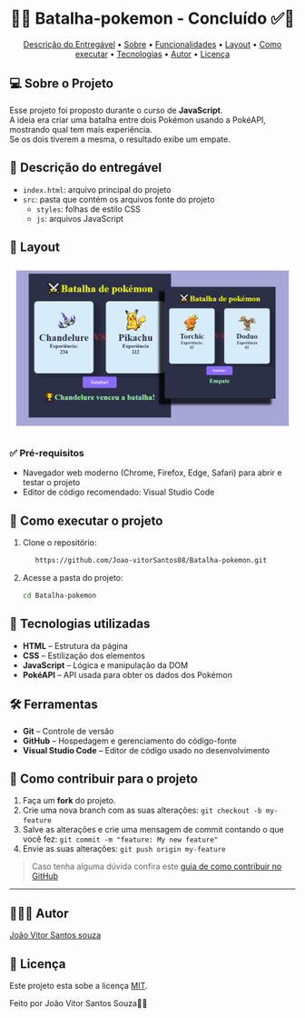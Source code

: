 <h1 align="center"> 
	  🚀✅ Batalha-pokemon - Concluído ✅🚀
</h1>

<!-- MODELO MENU DE NAVEGAÇÃO -->
<p align="center">
 <a href="#-Descrição-do-entregável">Descrição do Entregável</a> •
 <a href="#-sobre-o-projeto">Sobre</a> •
 <a href="#-funcionalidades">Funcionalidades</a> •
 <a href="#-layout">Layout</a> • 
 <a href="#-como-executar-o-projeto">Como executar</a> • 
 <a href="#-tecnologias">Tecnologias</a> • 
 <a href="#-autor">Autor</a> • 
 <a href="#user-content--licença">Licença</a>
</p>

## 💻 Sobre o Projeto

Esse projeto foi proposto durante o curso de **JavaScript**.  
A ideia era criar uma batalha entre dois Pokémon usando a PokéAPI, mostrando qual tem mais experiência.  
Se os dois tiverem a mesma, o resultado exibe um empate.


## 📄 Descrição do entregável

- `index.html`: arquivo principal do projeto  
- `src`: pasta que contém os arquivos fonte do projeto  
  - `styles`: folhas de estilo CSS  
  - `js`: arquivos JavaScript
    
 
## 🎨 Layout

![Mobile1](Thumbnail-BatalhaPokemon.png)

 ### ✅ Pré-requisitos
  
 - Navegador web moderno (Chrome, Firefox, Edge, Safari) para abrir e testar o projeto  
 - Editor de código recomendado: Visual Studio Code

## 🚀 Como executar o projeto

1. Clone o repositório:
   ```bash
      https://github.com/Joao-vitorSantos08/Batalha-pokemon.git
2. Acesse a pasta do projeto:
   
   ```bash
   cd Batalha-pokemon

## 🚀 Tecnologias utilizadas

- **HTML** – Estrutura da página
- **CSS** – Estilização dos elementos
- **JavaScript** – Lógica e manipulação da DOM
- **PokéAPI** – API usada para obter os dados dos Pokémon

## 🛠️ Ferramentas
 
- **Git** – Controle de versão  
- **GitHub** – Hospedagem e gerenciamento do código-fonte  
- **Visual Studio Code** – Editor de código usado no desenvolvimento 

<!-- MODELO DE COMO CONTRIBUIR PARA O PROJETO -->
## 💪 Como contribuir para o projeto

1. Faça um **fork** do projeto.
2. Crie uma nova branch com as suas alterações: `git checkout -b my-feature`
3. Salve as alterações e crie uma mensagem de commit contando o que você fez: `git commit -m "feature: My new feature"`
4. Envie as suas alterações: `git push origin my-feature`
> Caso tenha alguma dúvida confira este [guia de como contribuir no GitHub](./CONTRIBUTING.md)

---

## 👨🏽‍💻 Autor

<a href="https://www.linkedin.com/in/jo%C3%A3o-vitor-santos-souza-844306360/">
João Vitor Santos souza</a>
 <br />

## 📝 Licença

Este projeto esta sobe a licença [MIT](./LICENSE).

Feito por João Vitor Santos Souza👋🏽

